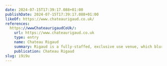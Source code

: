 ```yaml
---
date: 2024-07-15T17:39:17.088+01:00
publishDate: 2024-07-15T17:39:17.088+01:00
likeOf: https://www.chateaurigaud.co.uk/
references:
  https://wwwChateaurigaudCoUk/:
    url: https://www.chateaurigaud.co.uk
    type: entry
    name: Chateau Rigaud
    summary: Rigaud is a fully-staffed, exclusive use venue, which blurs the boundaries between boutique hotel and private house rental, offering weddings, wine weekends and parties.
    publication: Chateau Rigaud
slug: i9i9u
---
```

